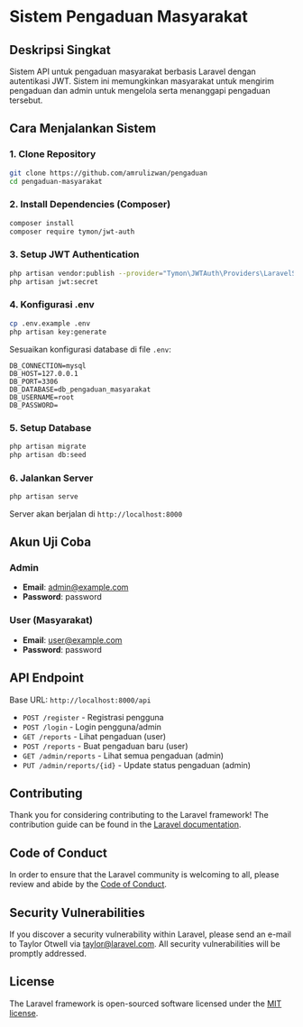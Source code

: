 # Sistem Pengaduan Masyarakat

## Deskripsi Singkat

Sistem API untuk pengaduan masyarakat berbasis Laravel dengan autentikasi JWT. Sistem ini memungkinkan masyarakat untuk mengirim pengaduan dan admin untuk mengelola serta menanggapi pengaduan tersebut.

## Cara Menjalankan Sistem

### 1. Clone Repository

```bash
git clone https://github.com/amrulizwan/pengaduan
cd pengaduan-masyarakat
```

### 2. Install Dependencies (Composer)

```bash
composer install
composer require tymon/jwt-auth
```

### 3. Setup JWT Authentication

```bash
php artisan vendor:publish --provider="Tymon\JWTAuth\Providers\LaravelServiceProvider"
php artisan jwt:secret
```

### 4. Konfigurasi .env

```bash
cp .env.example .env
php artisan key:generate
```

Sesuaikan konfigurasi database di file `.env`:

```
DB_CONNECTION=mysql
DB_HOST=127.0.0.1
DB_PORT=3306
DB_DATABASE=db_pengaduan_masyarakat
DB_USERNAME=root
DB_PASSWORD=
```

### 5. Setup Database

```bash
php artisan migrate
php artisan db:seed
```

### 6. Jalankan Server

```bash
php artisan serve
```

Server akan berjalan di `http://localhost:8000`

## Akun Uji Coba

### Admin

- **Email**: admin@example.com
- **Password**: password

### User (Masyarakat)

- **Email**: user@example.com
- **Password**: password

## API Endpoint

Base URL: `http://localhost:8000/api`

- `POST /register` - Registrasi pengguna
- `POST /login` - Login pengguna/admin
- `GET /reports` - Lihat pengaduan (user)
- `POST /reports` - Buat pengaduan baru (user)
- `GET /admin/reports` - Lihat semua pengaduan (admin)
- `PUT /admin/reports/{id}` - Update status pengaduan (admin)

## Contributing

Thank you for considering contributing to the Laravel framework! The contribution guide can be found in the [Laravel documentation](https://laravel.com/docs/contributions).

## Code of Conduct

In order to ensure that the Laravel community is welcoming to all, please review and abide by the [Code of Conduct](https://laravel.com/docs/contributions#code-of-conduct).

## Security Vulnerabilities

If you discover a security vulnerability within Laravel, please send an e-mail to Taylor Otwell via [taylor@laravel.com](mailto:taylor@laravel.com). All security vulnerabilities will be promptly addressed.

## License

The Laravel framework is open-sourced software licensed under the [MIT license](https://opensource.org/licenses/MIT).
